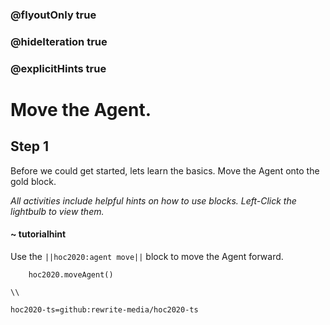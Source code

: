 ### @flyoutOnly true
### @hideIteration true
### @explicitHints true

# Move the Agent.

## Step 1
Before we could get started, lets learn the basics. Move the Agent onto the gold block. 

*All activities include helpful hints on how to use blocks. Left-Click the lightbulb to view them.*

#### ~ tutorialhint 
Use the ``||hoc2020:agent move||`` block to move the Agent forward.

```ghost
    hoc2020.moveAgent()
```
```template
\\
```
```package
hoc2020-ts=github:rewrite-media/hoc2020-ts
```